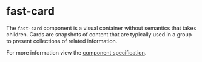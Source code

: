 # fast-card
The `fast-card` component is a visual container without semantics that takes children. Cards are snapshots of content that are typically used in a group to present collections of related information.

For more information view the [component specification](./card.spec.md).